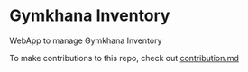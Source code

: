 # Gymkhana Inventory
WebApp to manage Gymkhana Inventory

To make contributions to this repo, check out [contribution.md](contribution.md)
